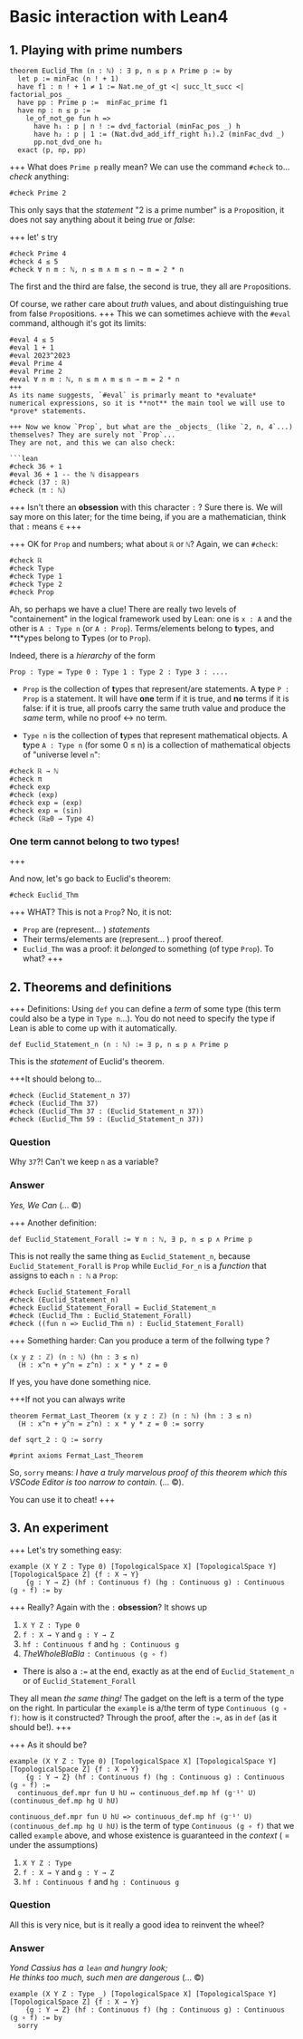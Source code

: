 # Basic interaction with Lean4
## 1. Playing with prime numbers

```lean
theorem Euclid_Thm (n : ℕ) : ∃ p, n ≤ p ∧ Prime p := by
  let p := minFac (n ! + 1)
  have f1 : n ! + 1 ≠ 1 := Nat.ne_of_gt <| succ_lt_succ <| factorial_pos _
  have pp : Prime p :=  minFac_prime f1
  have np : n ≤ p :=
    le_of_not_ge fun h =>
      have h₁ : p ∣ n ! := dvd_factorial (minFac_pos _) h
      have h₂ : p ∣ 1 := (Nat.dvd_add_iff_right h₁).2 (minFac_dvd _)
      pp.not_dvd_one h₂
  exact ⟨p, np, pp⟩
```

+++ What does `Prime p` really mean?
We can use the command `#check` to... _check_ anything:
```lean
#check Prime 2
```
This only says that the _statement_ "2 is a prime number" is a `Prop`osition, it does not say anything about it being _true_ or _false_:

+++  let' s try
```lean
#check Prime 4
#check 4 ≤ 5
#check ∀ n m : ℕ, n ≤ m ∧ m ≤ n → m = 2 * n
```
The first and the third are false, the second is true, they all are `Prop`ositions.

Of course, we rather care about _truth_ values, and about distinguishing true from false `Prop`ositions.
+++ This we can sometimes achieve with the `#eval` command, although it's got its limits:
```lean
#eval 4 ≤ 5
#eval 1 + 1
#eval 2023^2023
#eval Prime 4
#eval Prime 2
#eval ∀ n m : ℕ, n ≤ m ∧ m ≤ n → m = 2 * n
+++
As its name suggests, `#eval` is primarly meant to *evaluate* numerical expressions, so it is **not** the main tool we will use to *prove* statements.

+++ Now we know `Prop`, but what are the _objects_ (like `2, n, 4`...) themselves? They are surely not `Prop`...
They are not, and this we can also check:

```lean
#check 36 + 1
#eval 36 + 1 -- the ℕ disappears
#check (37 : ℝ)
#check (π : ℕ)
```
+++ Isn't there an **obsession** with this character `:` ?
Sure there is. We will say more on this later; for the time being, if you are a mathematician, think that `:` means `∈`
+++

+++ OK for `Prop` and numbers; what about `ℝ` or `ℕ`?
Again, we can `#check`:
```lean
#check ℝ
#check Type
#check Type 1
#check Type 2
#check Prop
````
Ah, so perhaps we have a clue! There are really two levels of "containement" in the logical framework used by Lean: one is `x : A` and the other is `A : Type n` (or `A : Prop`). Terms/elements belong to **t**ypes, and **t*ypes belong to **T**ypes (or to `Prop`).

Indeed, there is a _hierarchy_ of the form
```lean
Prop : Type = Type 0 : Type 1 : Type 2 : Type 3 : ....
```
* `Prop` is the collection of **t**ypes that represent/are statements. A **t**ype `P : Prop` is a statement. It will have **one** term if it is true, and **no** terms if it is false: if it is true, all proofs carry the same truth value and produce the *same* term, while no proof ↔ no term.

* `Type n` is the collection of **t**ypes that represent mathematical objects. A **t**ype `A : Type n` (for some 0 ≤ n) is a collection of mathematical objects of "universe level `n`":
```lean
#check ℝ → ℕ
#check π
#check exp
#check (exp)
#check exp = (exp)
#check exp = (sin)
#check (ℝ≥0 → Type 4)
```
### One term cannot belong to two types!
+++

And now, let's go back to Euclid's theorem:
```lean
#check Euclid_Thm
```

+++ WHAT?
This is not a `Prop`? No, it is not:
* `Prop` are (represent... ) *statements*
* Their terms/elements are (represent... ) proof thereof.
* `Euclid_Thm` was a proof: it _belonged_ to something (of type `Prop`). To what?
+++
## 2. Theorems and definitions
+++ Definitions:
Using `def` you can define a *term* of some type (this term could also be a type in `Type n`...).
You do not need to specify the type if Lean is able to come up with it automatically.
```lean
def Euclid_Statement_n (n : ℕ) := ∃ p, n ≤ p ∧ Prime p
```
This is the _statement_ of Euclid's theorem.

+++It should belong to...
```lean
#check (Euclid_Statement_n 37)
#check (Euclid_Thm 37)
#check (Euclid_Thm 37 : (Euclid_Statement_n 37))
#check (Euclid_Thm 59 : (Euclid_Statement_n 37))
```

### Question
   Why `37`?! Can't we keep `n` as a variable?
### Answer
   _Yes, We Can_ (... ©)

+++ Another definition:
```lean
def Euclid_Statement_Forall := ∀ n : ℕ, ∃ p, n ≤ p ∧ Prime p
```
This is not really the same thing as `Euclid_Statement_n`, because `Euclid_Statement_Forall`
is `Prop` while `Euclid_For_n` is a _function_ that assigns to each `n : ℕ` a `Prop`:
```lean
#check Euclid_Statement_Forall
#check (Euclid_Statement_n)
#check Euclid_Statement_Forall = Euclid_Statement_n
#check (Euclid_Thm : Euclid_Statement_Forall)
#check ((fun n => Euclid_Thm n) : Euclid_Statement_Forall)

```

+++ Something harder:
Can you produce a term of the follwing type ?
```lean
(x y z : ℤ) (n : ℕ) (hn : 3 ≤ n)
  (H : x^n + y^n = z^n) : x * y * z = 0
```
If yes, you have done something nice.

+++If not
you can always write
```lean
theorem Fermat_Last_Theorem (x y z : ℤ) (n : ℕ) (hn : 3 ≤ n)
  (H : x^n + y^n = z^n) : x * y * z = 0 := sorry

def sqrt_2 : ℚ := sorry

#print axioms Fermat_Last_Theorem
```
So, `sorry` means: _I have a truly marvelous proof of this theorem which this VSCode Editor is too
narrow to contain._ (... ©).

You can use it to cheat!
+++

## 3. An experiment
+++ Let's try something easy:
```lean
example (X Y Z : Type 0) [TopologicalSpace X] [TopologicalSpace Y] [TopologicalSpace Z] {f : X → Y}
    {g : Y → Z} (hf : Continuous f) (hg : Continuous g) : Continuous (g ∘ f) := by
```

+++ Really? Again with the `:` **obsession**?
It shows up
1. `X Y Z : Type 0`
2. `f : X → Y` and `g : Y → Z`
3. `hf : Continuous f` and `hg : Continuous g`
4. _TheWholeBlaBla_ `: Continuous (g ∘ f)`
* There is also a `:=` at the end, exactly as at the end of `Euclid_Statement_n` or of
`Euclid_Statement_Forall`

They all mean _the same thing!_ The gadget on the left is a term of the type on the right. In
particular the `example` is a/the term of type `Continuous (g ∘ f)`: how is it constructed?
Through the proof, after the `:=`, as in `def` (as it should be!).
+++

+++ As it should be?
```lean
example (X Y Z : Type 0) [TopologicalSpace X] [TopologicalSpace Y] [TopologicalSpace Z] {f : X → Y}
    {g : Y → Z} (hf : Continuous f) (hg : Continuous g) : Continuous (g ∘ f) :=
  continuous_def.mpr fun U hU ↦ continuous_def.mp hf (g⁻¹' U) (continuous_def.mp hg U hU)
```
`continuous_def.mpr fun U hU => continuous_def.mp hf (g⁻¹' U) (continuous_def.mp hg U hU)` is the
term of type `Continuous (g ∘ f)` that we called `example` above, and
whose existence is guaranteed in the _context_ ( = under the assumptions)
1. `X Y Z : Type`
2. `f : X → Y` and `g : Y → Z`
3. `hf : Continuous f` and `hg : Continuous g`


### Question
   All this is very nice, but is it really a good idea to reinvent the wheel?

### Answer
*Yond Cassius has a `lean` and hungry look;*\
*He thinks too much, such men are dangerous* (... ©)
```lean
example (X Y Z : Type _) [TopologicalSpace X] [TopologicalSpace Y] [TopologicalSpace Z] {f : X → Y}
    {g : Y → Z} (hf : Continuous f) (hg : Continuous g) : Continuous (g ∘ f) := by
  sorry
```
